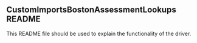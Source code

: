 ## CustomImportsBostonAssessmentLookups README

This README file should be used to explain the functionality of the driver.
